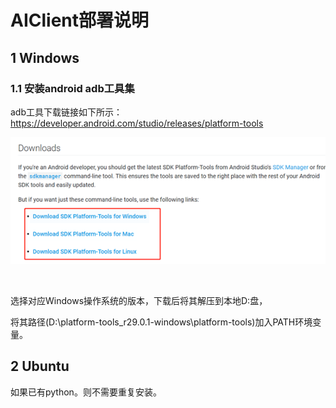 # AIClient部署说明

## 1 Windows

### 1.1 安装android adb工具集

adb工具下载链接如下所示：https://developer.android.com/studio/releases/platform-tools

![android](../img/ENV/android.png)

​                                                  

选择对应Windows操作系统的版本，下载后将其解压到本地D:盘，

将其路径(D:\platform-tools_r29.0.1-windows\platform-tools)加入PATH环境变量。

## 2 Ubuntu

如果已有python。则不需要重复安装。

